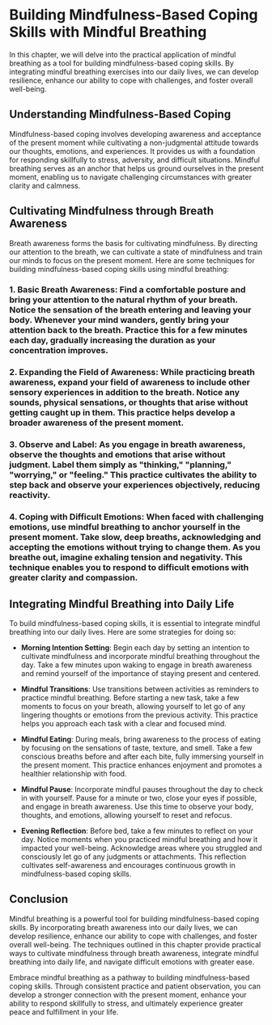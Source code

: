 Building Mindfulness-Based Coping Skills with Mindful Breathing
==========================================================================

In this chapter, we will delve into the practical application of mindful breathing as a tool for building mindfulness-based coping skills. By integrating mindful breathing exercises into our daily lives, we can develop resilience, enhance our ability to cope with challenges, and foster overall well-being.

Understanding Mindfulness-Based Coping
--------------------------------------

Mindfulness-based coping involves developing awareness and acceptance of the present moment while cultivating a non-judgmental attitude towards our thoughts, emotions, and experiences. It provides us with a foundation for responding skillfully to stress, adversity, and difficult situations. Mindful breathing serves as an anchor that helps us ground ourselves in the present moment, enabling us to navigate challenging circumstances with greater clarity and calmness.

Cultivating Mindfulness through Breath Awareness
------------------------------------------------

Breath awareness forms the basis for cultivating mindfulness. By directing our attention to the breath, we can cultivate a state of mindfulness and train our minds to focus on the present moment. Here are some techniques for building mindfulness-based coping skills using mindful breathing:

### 1. **Basic Breath Awareness**: Find a comfortable posture and bring your attention to the natural rhythm of your breath. Notice the sensation of the breath entering and leaving your body. Whenever your mind wanders, gently bring your attention back to the breath. Practice this for a few minutes each day, gradually increasing the duration as your concentration improves.

### 2. **Expanding the Field of Awareness**: While practicing breath awareness, expand your field of awareness to include other sensory experiences in addition to the breath. Notice any sounds, physical sensations, or thoughts that arise without getting caught up in them. This practice helps develop a broader awareness of the present moment.

### 3. **Observe and Label**: As you engage in breath awareness, observe the thoughts and emotions that arise without judgment. Label them simply as "thinking," "planning," "worrying," or "feeling." This practice cultivates the ability to step back and observe your experiences objectively, reducing reactivity.

### 4. **Coping with Difficult Emotions**: When faced with challenging emotions, use mindful breathing to anchor yourself in the present moment. Take slow, deep breaths, acknowledging and accepting the emotions without trying to change them. As you breathe out, imagine exhaling tension and negativity. This technique enables you to respond to difficult emotions with greater clarity and compassion.

Integrating Mindful Breathing into Daily Life
---------------------------------------------

To build mindfulness-based coping skills, it is essential to integrate mindful breathing into our daily lives. Here are some strategies for doing so:

* **Morning Intention Setting**: Begin each day by setting an intention to cultivate mindfulness and incorporate mindful breathing throughout the day. Take a few minutes upon waking to engage in breath awareness and remind yourself of the importance of staying present and centered.

* **Mindful Transitions**: Use transitions between activities as reminders to practice mindful breathing. Before starting a new task, take a few moments to focus on your breath, allowing yourself to let go of any lingering thoughts or emotions from the previous activity. This practice helps you approach each task with a clear and focused mind.

* **Mindful Eating**: During meals, bring awareness to the process of eating by focusing on the sensations of taste, texture, and smell. Take a few conscious breaths before and after each bite, fully immersing yourself in the present moment. This practice enhances enjoyment and promotes a healthier relationship with food.

* **Mindful Pause**: Incorporate mindful pauses throughout the day to check in with yourself. Pause for a minute or two, close your eyes if possible, and engage in breath awareness. Use this time to observe your body, thoughts, and emotions, allowing yourself to reset and refocus.

* **Evening Reflection**: Before bed, take a few minutes to reflect on your day. Notice moments when you practiced mindful breathing and how it impacted your well-being. Acknowledge areas where you struggled and consciously let go of any judgments or attachments. This reflection cultivates self-awareness and encourages continuous growth in mindfulness-based coping skills.

Conclusion
----------

Mindful breathing is a powerful tool for building mindfulness-based coping skills. By incorporating breath awareness into our daily lives, we can develop resilience, enhance our ability to cope with challenges, and foster overall well-being. The techniques outlined in this chapter provide practical ways to cultivate mindfulness through breath awareness, integrate mindful breathing into daily life, and navigate difficult emotions with greater ease.

Embrace mindful breathing as a pathway to building mindfulness-based coping skills. Through consistent practice and patient observation, you can develop a stronger connection with the present moment, enhance your ability to respond skillfully to stress, and ultimately experience greater peace and fulfillment in your life.
